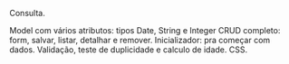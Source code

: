 Consulta.

Model com vários atributos: tipos Date, String e Integer
CRUD completo: form, salvar, listar, detalhar e remover.
Inicializador: pra começar com dados.
Validação, teste de duplicidade e calculo de idade.
CSS.
